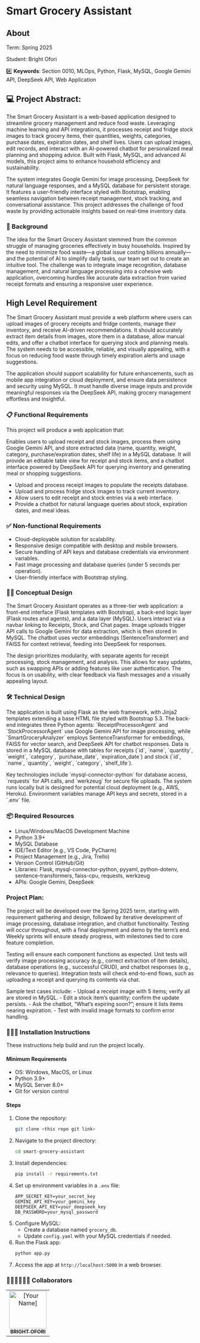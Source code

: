 # Smart Grocery Assistant

## About 
<p>Term: Spring 2025    
<p>Student: Bright Ofori

#️⃣ **Keywords**: Section 0010, MLOps, Python, Flask, MySQL, Google Gemini API, DeepSeek API, Web Application

## 💻 Project Abstract:  
<p>The Smart Grocery Assistant is a web-based application designed to streamline grocery management and reduce food waste. Leveraging machine learning and API integrations, it processes receipt and fridge stock images to track grocery items, their quantities, weights, categories, purchase dates, expiration dates, and shelf lives. Users can upload images, edit records, and interact with an AI-powered chatbot for personalized meal planning and shopping advice. Built with Flask, MySQL, and advanced AI models, this project aims to enhance household efficiency and sustainability.</p>
<p>The system integrates Google Gemini for image processing, DeepSeek for natural language responses, and a MySQL database for persistent storage. It features a user-friendly interface styled with Bootstrap, enabling seamless navigation between receipt management, stock tracking, and conversational assistance. This project addresses the challenge of food waste by providing actionable insights based on real-time inventory data.</p>

### 🫧 Background

The idea for the Smart Grocery Assistant stemmed from the common struggle of managing groceries effectively in busy households. Inspired by the need to minimize food waste—a global issue costing billions annually—and the potential of AI to simplify daily tasks, our team set out to create an intuitive tool. The challenge was to integrate image recognition, database management, and natural language processing into a cohesive web application, overcoming hurdles like accurate data extraction from varied receipt formats and ensuring a responsive user experience.

## High Level Requirement
<p>The Smart Grocery Assistant must provide a web platform where users can upload images of grocery receipts and fridge contents, manage their inventory, and receive AI-driven recommendations. It should accurately extract item details from images, store them in a database, allow manual edits, and offer a chatbot interface for querying stock and planning meals. The system needs to be accessible, reliable, and visually appealing, with a focus on reducing food waste through timely expiration alerts and usage suggestions.</p>
<p>The application should support scalability for future enhancements, such as mobile app integration or cloud deployment, and ensure data persistence and security using MySQL. It must handle diverse image inputs and provide meaningful responses via the DeepSeek API, making grocery management effortless and insightful.</p>

### 📋 Functional Requirements

This project will produce a web application that:

<p>Enables users to upload receipt and stock images, process them using Google Gemini API, and store extracted data (name, quantity, weight, category, purchase/expiration dates, shelf life) in a MySQL database. It will provide an editable table view for receipt and stock items, and a chatbot interface powered by DeepSeek API for querying inventory and generating meal or shopping suggestions.</p>

- Upload and process receipt images to populate the receipts database.
- Upload and process fridge stock images to track current inventory.
- Allow users to edit receipt and stock entries via a web interface.
- Provide a chatbot for natural language queries about stock, expiration dates, and meal ideas.

### ✅ Non-functional Requirements

- Cloud-deployable solution for scalability.
- Responsive design compatible with desktop and mobile browsers.
- Secure handling of API keys and database credentials via environment variables.
- Fast image processing and database queries (under 5 seconds per operation).
- User-friendly interface with Bootstrap styling.

### ✍🏼 Conceptual Design

<p>The Smart Grocery Assistant operates as a three-tier web application: a front-end interface (Flask templates with Bootstrap), a back-end logic layer (Flask routes and agents), and a data layer (MySQL). Users interact via a navbar linking to Receipts, Stock, and Chat pages. Image uploads trigger API calls to Google Gemini for data extraction, which is then stored in MySQL. The chatbot uses vector embeddings (SentenceTransformer) and FAISS for context retrieval, feeding into DeepSeek for responses.</p>
<p>The design prioritizes modularity, with separate agents for receipt processing, stock management, and analysis. This allows for easy updates, such as swapping APIs or adding features like user authentication. The focus is on usability, with clear feedback via flash messages and a visually appealing layout.</p>

### 🛠️ Technical Design

<p>The application is built using Flask as the web framework, with Jinja2 templates extending a base HTML file styled with Bootstrap 5.3. The back-end integrates three Python agents: `ReceiptProcessorAgent` and `StockProcessorAgent` use Google Gemini API for image processing, while `SmartGroceryAnalyzer` employs SentenceTransformer for embeddings, FAISS for vector search, and DeepSeek API for chatbot responses. Data is stored in a MySQL database with tables for receipts (`id`, `name`, `quantity`, `weight`, `category`, `purchase_date`, `expiration_date`) and stock (`id`, `name`, `quantity`, `weight`, `category`, `shelf_life`).</p>
<p>Key technologies include `mysql-connector-python` for database access, `requests` for API calls, and `werkzeug` for secure file uploads. The system runs locally but is designed for potential cloud deployment (e.g., AWS, Heroku). Environment variables manage API keys and secrets, stored in a `.env` file.</p>

### 📦 Required Resources

- Linux/Windows/MacOS Development Machine
- Python 3.9+
- MySQL Database
- IDE/Text Editor (e.g., VS Code, PyCharm)
- Project Management (e.g., Jira, Trello)
- Version Control (GitHub/Git)
- Libraries: Flask, mysql-connector-python, pyyaml, python-dotenv, sentence-transformers, faiss-cpu, requests, werkzeug
- APIs: Google Gemini, DeepSeek

### Project Plan:  
<p>The project will be developed over the Spring 2025 term, starting with requirement gathering and design, followed by iterative development of image processing, database integration, and chatbot functionality. Testing will occur throughout, with a final deployment and demo by the term’s end. Weekly sprints will ensure steady progress, with milestones tied to core feature completion.</p>



<p>Testing will ensure each component functions as expected. Unit tests will verify image processing accuracy (e.g., correct extraction of item details), database operations (e.g., successful CRUD), and chatbot responses (e.g., relevance to queries). Integration tests will check end-to-end flows, such as uploading a receipt and querying its contents via chat.</p>
<p>Sample test cases include:  
- Upload a receipt image with 5 items; verify all are stored in MySQL.  
- Edit a stock item’s quantity; confirm the update persists.  
- Ask the chatbot, “What’s expiring soon?”; ensure it lists items nearing expiration.  
- Test with invalid image formats to confirm error handling.</p>

### 👩🏻‍🏫 Installation Instructions

These instructions help build and run the project locally.

#### Minimum Requirements
- OS: Windows, MacOS, or Linux
- Python 3.9+
- MySQL Server 8.0+
- Git for version control

#### Steps
1. Clone the repository:
   ```bash
   git clone <this repo git link>
   ```
2. Navigate to the project directory:
   ```bash
   cd smart-grocery-assistant
   ```
3. Install dependencies:
   ```bash
   pip install -r requirements.txt
   ```
4. Set up environment variables in a `.env` file:
   ```plaintext
   APP_SECRET_KEY=your_secret_key
   GEMINI_API_KEY=your_gemini_key
   DEEPSEEK_API_KEY=your_deepseek_key
   DB_PASSWORD=your_mysql_password
   ```
5. Configure MySQL:
   - Create a database named `grocery_db`.
   - Update `config.yaml` with your MySQL credentials if needed.
6. Run the Flask app:
   ```bash
   python app.py
   ```
7. Access the app at `http://localhost:5000` in a web browser.

### 👩🏻‍💻🧑🏻‍💻 Collaborators

[//]: # ( readme: collaborators -start )
<table>
<tr>
    <td align="center">
        <a href="https://github.com/[your-github-username]">
            <img src="https://avatars.githubusercontent.com/u/[your-user-id]?v=4" width="100;" alt="[Your Name]"/>
            <br />
            <sub><b> BRIGHT OFORI</b></sub>
        </a>
    </td>
    <!-- Add more team members here -->
</tr>
</table>



